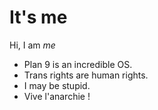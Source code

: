 # It's me
Hi, I am _me_

- Plan 9 is an incredible OS.
- Trans rights are human rights.
- I may be stupid.
- Vive l'anarchie !

<!---
Eolien55/Eolien55 is a ✨ special ✨ repository because its `README.md` (this file) appears on your GitHub profile.
You can click the Preview link to take a look at your changes.
--->
